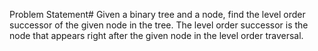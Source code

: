 Problem Statement#
Given a binary tree and a node, find the level order successor of the given node in the tree. The level order successor is the node that appears right after the given node in the level order traversal.


